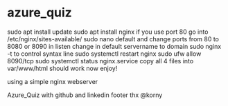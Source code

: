 # azure_quiz
sudo apt install update
sudo apt install nginx
if you use port 80 go into /etc/nginx/sites-available/ 
sudo nano default and change ports from 80 to 8080 or 8090 in listen 
change in default servername to domain
sudo nginx -t to control syntax line
sudo systemctl restart nginx
sudo ufw allow 8090/tcp
sudo systemctl status nginx.service
copy all 4 files into var/www/html 
should work now enjoy!

using a simple nginx webserver 

Azure_Quiz with github and linkedin footer thx @korny
